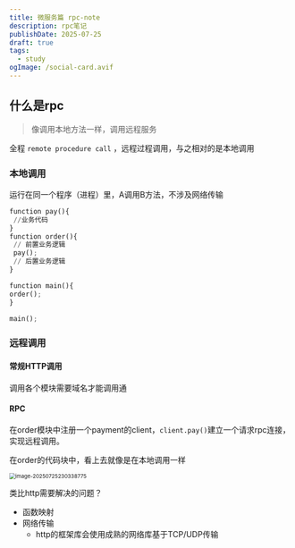 ```yaml
---
title: 微服务篇 rpc-note
description: rpc笔记
publishDate: 2025-07-25
draft: true
tags:
  - study
ogImage: /social-card.avif
---
```


## 什么是rpc

> 像调用本地方法一样，调用远程服务

全程 `remote procedure call` ，远程过程调用，与之相对的是本地调用



### 本地调用

运行在同一个程序（进程）里，A调用B方法，不涉及网络传输

```python
function pay(){
 //业务代码
}
function order(){
 // 前置业务逻辑
 pay();
 // 后置业务逻辑
}

function main(){
order();
}

main();
```



### 远程调用

#### 常规HTTP调用

调用各个模块需要域名才能调用通



#### RPC

在order模块中注册一个payment的client，`client.pay()`建立一个请求rpc连接，实现远程调用。

在order的代码块中，看上去就像是在本地调用一样

<img src="https://pub-2922618b298540fba9bd5a8f8500b762.r2.dev/image-20250725230338775.png" alt="image-20250725230338775" style="zoom:67%;" />

类比http需要解决的问题？

- 函数映射
- 网络传输
  - http的框架库会使用成熟的网络库基于TCP/UDP传输



